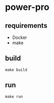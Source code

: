 # power-pro

## requirements

* Docker
* make

## build

```
make build
```

## run

```
make run
```
